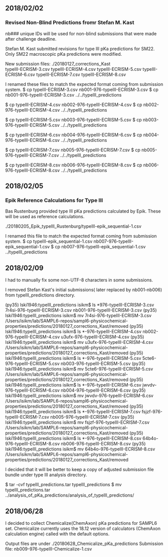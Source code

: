 ## 2018/02/02

### Revised Non-Blind Predictions fromr Stefan M. Kast

nb### unique IDs will be used for non-blind submissions that were made 
after challenge deadline.

Stefan M. Kast submitted revisions for type III pKa predictions for SM22.
Only SM22 macroscopic pKa predictions were modified. 

New submission files:
./20180127_corrections_Kast  
typeIII-ECRISM-3.csv
typeIII-ECRISM-4.csv
typeIII-ECRISM-5.csv
typeIII-ECRISM-6.csv
typeIII-ECRISM-7.csv
typeIII-ECRISM-8.csv

I renamed these files to match the expected format coming from submission system.
$ cp typeIII-ECRISM-3.csv nb001-976-typeIII-ECRISM-3.csv
$ cp nb001-976-typeIII-ECRISM-3.csv ../../typeIII_predictions

$ cp typeIII-ECRISM-4.csv nb002-976-typeIII-ECRISM-4.csv
$ cp nb002-976-typeIII-ECRISM-4.csv ../../typeIII_predictions

$ cp typeIII-ECRISM-5.csv nb003-976-typeIII-ECRISM-5.csv
$ cp nb003-976-typeIII-ECRISM-5.csv ../../typeIII_predictions

$ cp typeIII-ECRISM-6.csv nb004-976-typeIII-ECRISM-6.csv
$ cp nb004-976-typeIII-ECRISM-6.csv ../../typeIII_predictions

$ cp typeIII-ECRISM-7.csv nb005-976-typeIII-ECRISM-7.csv 
$ cp nb005-976-typeIII-ECRISM-7.csv ../../typeIII_predictions

$ cp typeIII-ECRISM-8.csv nb006-976-typeIII-ECRISM-8.csv 
$ cp nb006-976-typeIII-ECRISM-8.csv  ../../typeIII_predictions


## 2018/02/05

### Epik Reference Calculations for Type III

Bas Rustenburg provided type III pKa predictions calculated by Epik. 
These will be used as reference calculations.

./20180205_Epik_typeIII_Rustenburg/typeIII-epik_sequential-1.csv

I renamed this file to match the expected format coming from submission system.
$ cp typeIII-epik_sequential-1.csv nb007-976-typeIII-epik_sequential-1.csv
$ cp nb007-976-typeIII-epik_sequential-1.csv ../typeIII_predictions


## 2018/02/09

I had to manually fix some non-UTF-8 characters in some submissions.

I removed Stefan Kast's initial submissions( later replaced by nb001-nb006) from typeIII_predictions directory.

(py35) lski1946:typeIII_predictions isikm$ ls *976-typeIII-ECRISM-3.csv  
7r4si-976-typeIII-ECRISM-3.csv nb001-976-typeIII-ECRISM-3.csv
(py35) lski1946:typeIII_predictions isikm$ mv 7r4si-976-typeIII-ECRISM-3.csv /Users/isikm/lab/SAMPL6-repos/sampl6-physicochemical-properties/predictions/20180127_corrections_Kast/removed
(py35) lski1946:typeIII_predictions isikm$ ls *-976-typeIII-ECRISM-4.csv 
nb002-976-typeIII-ECRISM-4.csv u3ufx-976-typeIII-ECRISM-4.csv
(py35) lski1946:typeIII_predictions isikm$ mv u3ufx-976-typeIII-ECRISM-4.csv /Users/isikm/lab/SAMPL6-repos/sampl6-physicochemical-properties/predictions/20180127_corrections_Kast/removed
(py35) lski1946:typeIII_predictions isikm$ ls *-976-typeIII-ECRISM-5.csv 
5cte6-976-typeIII-ECRISM-5.csv nb003-976-typeIII-ECRISM-5.csv
(py35) lski1946:typeIII_predictions isikm$ mv 5cte6-976-typeIII-ECRISM-5.csv /Users/isikm/lab/SAMPL6-repos/sampl6-physicochemical-properties/predictions/20180127_corrections_Kast/removed
(py35) lski1946:typeIII_predictions isikm$ ls *-976-typeIII-ECRISM-6.csv 
jwvdv-976-typeIII-ECRISM-6.csv nb004-976-typeIII-ECRISM-6.csv
(py35) lski1946:typeIII_predictions isikm$ mv jwvdv-976-typeIII-ECRISM-6.csv /Users/isikm/lab/SAMPL6-repos/sampl6-physicochemical-properties/predictions/20180127_corrections_Kast/removed
(py35) lski1946:typeIII_predictions isikm$ ls *-976-typeIII-ECRISM-7.csv 
fsjzf-976-typeIII-ECRISM-7.csv nb005-976-typeIII-ECRISM-7.csv
(py35) lski1946:typeIII_predictions isikm$ mv fsjzf-976-typeIII-ECRISM-7.csv /Users/isikm/lab/SAMPL6-repos/sampl6-physicochemical-properties/predictions/20180127_corrections_Kast/removed
(py35) lski1946:typeIII_predictions isikm$ ls *-976-typeIII-ECRISM-8.csv 
64b4o-976-typeIII-ECRISM-8.csv nb006-976-typeIII-ECRISM-8.csv
(py35) lski1946:typeIII_predictions isikm$ mv 64b4o-976-typeIII-ECRISM-8.csv /Users/isikm/lab/SAMPL6-repos/sampl6-physicochemical-properties/predictions/20180127_corrections_Kast/removed

I decided that it will be better to keep a copy of adjusted submission file bundle under type III analysis directory.

$ tar -cvf typeIII_predictions.tar typeIII_predictions
$  mv typeIII_predictions.tar ../analysis_of_pKa_predictions/analysis_of_typeIII_predictions/


## 2018/06/28

I decided to collect Chemicalize(ChemAxon) pKa predictions for SAMPL6 set. 
Chemicalize currently uses the 18.12 version of calculators (ChemAxon calculation engine) called with the default options. 

Output files are under ./20180628_Chemicalize_pKa_predictions 
Submission file:  nb009-976-typeIII-Chemicalize-1.csv 


